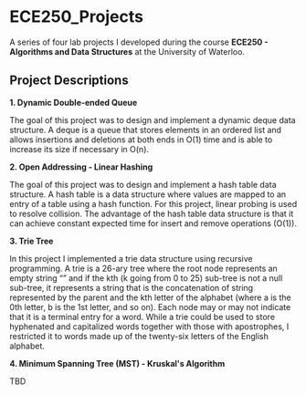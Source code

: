 # ECE250_Projects
A series of four lab projects I developed during the course **ECE250 - Algorithms and Data Structures** at the University of Waterloo.

## Project Descriptions

**1. Dynamic Double-ended Queue**

The goal of this project was to design and implement a dynamic deque data structure. A deque is a
queue that stores elements in an ordered list and allows insertions and deletions at both ends in
O(1) time and is able to increase its size if necessary in O(n).

**2. Open Addressing - Linear Hashing**

The goal of this project was to design and implement a hash table data structure. A hash table is a data
structure where values are mapped to an entry of a table using a hash function. For this project, linear
probing is used to resolve collision. The advantage of the hash table data structure is that it can achieve
constant expected time for insert and remove operations (O(1)).

**3. Trie Tree**

In this project I implemented a trie data structure using recursive programming. A trie is a 26-ary
tree where the root node represents an empty string “” and if the kth (k going from 0 to 25) sub-tree is not
a null sub-tree, it represents a string that is the concatenation of string represented by the parent and the
kth letter of the alphabet (where a is the 0th letter, b is the 1st letter, and so on). Each node may or may not
indicate that it is a terminal entry for a word. While a trie could be used to store hyphenated and
capitalized words together with those with apostrophes, I restricted it to words made up of the
twenty-six letters of the English alphabet.

**4. Minimum Spanning Tree (MST) - Kruskal's Algorithm**

TBD
